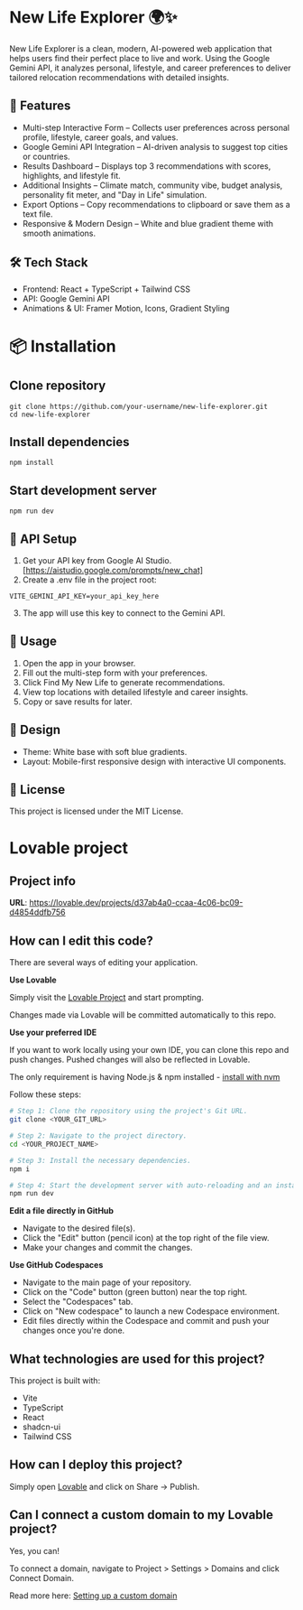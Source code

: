 # New Life Explorer 🌍✨

New Life Explorer is a clean, modern, AI-powered web application that helps users find their perfect place to live and work. Using the Google Gemini API, it analyzes personal, lifestyle, and career preferences to deliver tailored relocation recommendations with detailed insights.

## 🚀 Features

- Multi-step Interactive Form – Collects user preferences across personal profile, lifestyle, career goals, and values.
- Google Gemini API Integration – AI-driven analysis to suggest top cities or countries.
- Results Dashboard – Displays top 3 recommendations with scores, highlights, and lifestyle fit.
- Additional Insights – Climate match, community vibe, budget analysis, personality fit meter, and "Day in Life" simulation.
- Export Options – Copy recommendations to clipboard or save them as a text file.
- Responsive & Modern Design – White and blue gradient theme with smooth animations.

## 🛠 Tech Stack

- Frontend: React + TypeScript + Tailwind CSS
- API: Google Gemini API
- Animations & UI: Framer Motion, Icons, Gradient Styling

# 📦 Installation

## Clone repository
```
git clone https://github.com/your-username/new-life-explorer.git
cd new-life-explorer
```

## Install dependencies
```
npm install
```

## Start development server
```
npm run dev
```

## 🔑 API Setup

1. Get your API key from Google AI Studio. [https://aistudio.google.com/prompts/new_chat]
2. Create a .env file in the project root:
```
VITE_GEMINI_API_KEY=your_api_key_here
```
3. The app will use this key to connect to the Gemini API.

## 📄 Usage

1. Open the app in your browser.
2. Fill out the multi-step form with your preferences.
3. Click Find My New Life to generate recommendations.
4. View top locations with detailed lifestyle and career insights.
5. Copy or save results for later.

## 🎨 Design

- Theme: White base with soft blue gradients.
- Layout: Mobile-first responsive design with interactive UI components.

## 📜 License

This project is licensed under the MIT License.

# Lovable project

## Project info

**URL**: https://lovable.dev/projects/d37ab4a0-ccaa-4c06-bc09-d4854ddfb756

## How can I edit this code?

There are several ways of editing your application.

**Use Lovable**

Simply visit the [Lovable Project](https://lovable.dev/projects/d37ab4a0-ccaa-4c06-bc09-d4854ddfb756) and start prompting.

Changes made via Lovable will be committed automatically to this repo.

**Use your preferred IDE**

If you want to work locally using your own IDE, you can clone this repo and push changes. Pushed changes will also be reflected in Lovable.

The only requirement is having Node.js & npm installed - [install with nvm](https://github.com/nvm-sh/nvm#installing-and-updating)

Follow these steps:

```sh
# Step 1: Clone the repository using the project's Git URL.
git clone <YOUR_GIT_URL>

# Step 2: Navigate to the project directory.
cd <YOUR_PROJECT_NAME>

# Step 3: Install the necessary dependencies.
npm i

# Step 4: Start the development server with auto-reloading and an instant preview.
npm run dev
```

**Edit a file directly in GitHub**

- Navigate to the desired file(s).
- Click the "Edit" button (pencil icon) at the top right of the file view.
- Make your changes and commit the changes.

**Use GitHub Codespaces**

- Navigate to the main page of your repository.
- Click on the "Code" button (green button) near the top right.
- Select the "Codespaces" tab.
- Click on "New codespace" to launch a new Codespace environment.
- Edit files directly within the Codespace and commit and push your changes once you're done.

## What technologies are used for this project?

This project is built with:

- Vite
- TypeScript
- React
- shadcn-ui
- Tailwind CSS

## How can I deploy this project?

Simply open [Lovable](https://lovable.dev/projects/d37ab4a0-ccaa-4c06-bc09-d4854ddfb756) and click on Share -> Publish.

## Can I connect a custom domain to my Lovable project?

Yes, you can!

To connect a domain, navigate to Project > Settings > Domains and click Connect Domain.

Read more here: [Setting up a custom domain](https://docs.lovable.dev/tips-tricks/custom-domain#step-by-step-guide)
